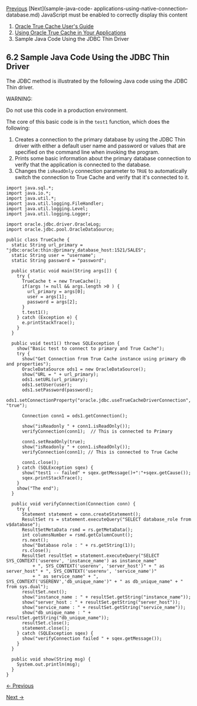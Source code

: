 [Previous](methods-connecting-true-cache.md) [Next](sample-java-code-
applications-using-native-connection-database.md) JavaScript must be enabled
to correctly display this content

  1. [Oracle True Cache User's Guide](index.md)
  2. [Using Oracle True Cache in Your Applications](using-oracle-true-cache-your-applications.md)
  3. Sample Java Code Using the JDBC Thin Driver

## 6.2 Sample Java Code Using the JDBC Thin Driver

The JDBC method is illustrated by the following Java code using the JDBC Thin
driver.

WARNING:

Do not use this code in a production environment.

The core of this basic code is in the `test1` function, which does the
following:

  1. Creates a connection to the primary database by using the JDBC Thin driver with either a default user name and password or values that are specified on the command line when invoking the program.
  2. Prints some basic information about the primary database connection to verify that the application is connected to the database.
  3. Changes the `isReadOnly` connection parameter to `TRUE` to automatically switch the connection to True Cache and verify that it's connected to it. 

    
    
    import java.sql.*;
    import java.io.*;
    import java.util.*;
    import java.util.logging.FileHandler;
    import java.util.logging.Level;
    import java.util.logging.Logger;
    
    import oracle.jdbc.driver.OracleLog;
    import oracle.jdbc.pool.OracleDataSource;
    
    public class TrueCache {
      static String url_primary = "jdbc:oracle:thin:@primary_database_host:1521/SALES";
      static String user = "username";
      static String password = "password";
    
      public static void main(String args[]) {
        try {
          TrueCache t = new TrueCache();
          if(args != null && args.length >0 ) {
            url_primary = args[0];
            user = args[1];
            password = args[2];
          }
          t.test1();
        } catch (Exception e) {
          e.printStackTrace();
        }
      }
    
      public void test1() throws SQLException {
        show("Basic test to connect to primary and True Cache");
        try {
          show("Get Connection from True Cache instance using primary db and properties");
          OracleDataSource ods1 = new OracleDataSource();
          show("URL = " + url_primary);
          ods1.setURL(url_primary);
          ods1.setUser(user);
          ods1.setPassword(password);
          ods1.setConnectionProperty("oracle.jdbc.useTrueCacheDriverConnection", "true");
    
          Connection conn1 = ods1.getConnection();
    
          show("isReadonly " + conn1.isReadOnly());
          verifyConnection(conn1);  // This is connected to Primary
          
          conn1.setReadOnly(true);
          show("isReadonly " + conn1.isReadOnly());
          verifyConnection(conn1); // This is connected to True Cache
    
          conn1.close();
        } catch (SQLException sqex) {
          show("test1 -- failed" + sqex.getMessage()+":"+sqex.getCause());
          sqex.printStackTrace();
        }
        show("The end");
      }
    
      public void verifyConnection(Connection conn) {
        try {
          Statement statement = conn.createStatement();
          ResultSet rs = statement.executeQuery("SELECT database_role from v$database");
          ResultSetMetaData rsmd = rs.getMetaData();
          int columnsNumber = rsmd.getColumnCount();
          rs.next();
          show("Database role : " + rs.getString(1));
          rs.close();
          ResultSet resultSet = statement.executeQuery("SELECT SYS_CONTEXT('userenv', 'instance_name') as instance_name"
              + ", SYS_CONTEXT('userenv', 'server_host')" + " as server_host" + ", SYS_CONTEXT('userenv', 'service_name')"
              + " as service_name" + ", SYS_CONTEXT('USERENV','db_unique_name')" + " as db_unique_name" + " from sys.dual");
          resultSet.next();
          show("instance_name : " + resultSet.getString("instance_name"));
          show("server_host : " + resultSet.getString("server_host"));
          show("service_name : " + resultSet.getString("service_name"));
          show("db_unique_name : " + resultSet.getString("db_unique_name"));
          resultSet.close();
          statement.close();
        } catch (SQLException sqex) {
          show("verifyConnection failed " + sqex.getMessage());
        }
      }
    
      public void show(String msg) {
        System.out.println(msg);
      }
    }


[← Previous](methods-connecting-true-cache.md)

[Next →](sample-java-code-applications-using-native-connection-database.md)
